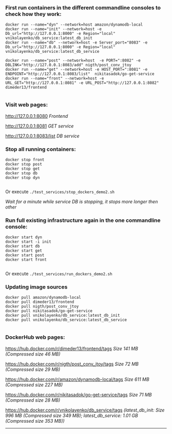 ### First run containers in the different commandline consoles to check how they work:
```
docker run --name="dyn" --network=host amazon/dynamodb-local
docker run --name="init" --network=host -e Db_url="http://127.0.0.1:8000" -e Region="local" vnikolayenko/db_service:latest_db_init
docker run --name="db" --network=host -e Server_port="8083" -e Db_url="http://127.0.0.1:8000" -e Region="local" vnikolayenko/db_service:latest_db_service

docker run --name="post" --network=host  -e PORT=":8082" -e DBLINK="http://127.0.0.1:8083/add" nigth/post_conv_jtoy
docker run --name="get" --network=host -e HOST_PORT=":8081" -e ENDPOINT="http://127.0.0.1:8083/list"  nikitasadok/go-get-service
docker run --name="front" --network=host -e URL_GET="http://127.0.0.1:8081" -e URL_POST="http://127.0.0.1:8082" dimeder13/frontend
 
```
### Visit web pages:

http://127.0.0.1:8080 _Frontend_

http://127.0.0.1:8081 _GET service_

http://127.0.0.1:8083/list _DB service_

### Stop all running containers:
```
docker stop front
docker stop post
docker stop get
docker stop db
docker stop dyn
 
```
Or execute `./test_services/stop_dockers_demo2.sh`

_Wait for a minute while service DB is stopping, it stops more longer then other_
### Run full existing infrastructure again in the one commandline console:
```
docker start dyn
docker start -i init
docker start db
docker start get
docker start post
docker start front
 
```
Or execute `./test_services/run_dockers_demo2.sh`

### Updating image sources
```
docker pull amazon/dynamodb-local
docker pull dimeder13/frontend
docker pull nigth/post_conv_jtoy
docker pull nikitasadok/go-get-service
docker pull vnikolayenko/db_service:latest_db_init
docker pull vnikolayenko/db_service:latest_db_service
 
```
### DockerHub web pages:

https://hub.docker.com/r/dimeder13/frontend/tags _Size 141 MB (Compressed size 46 MB)_

https://hub.docker.com/r/nigth/post_conv_jtoy/tags _Size 72 MB (Compressed size 29 MB)_

https://hub.docker.com/r/amazon/dynamodb-local/tags _Size 611 MB (Compressed size 227 MB)_

https://hub.docker.com/r/nikitasadok/go-get-service/tags _Size 71 MB (Compressed size 28 MB)_

https://hub.docker.com/r/vnikolayenko/db_service/tags 
_(latest_db_init: Size 996 MB (Compressed size 349 MB); latest_db_service: 1.01 GB (Compressed size 353 MB))_
___

